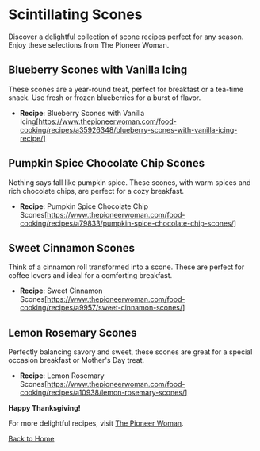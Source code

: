 # Scintillating Scones

Discover a delightful collection of scone recipes perfect for any season. Enjoy these selections from The Pioneer Woman.

## Blueberry Scones with Vanilla Icing
These scones are a year-round treat, perfect for breakfast or a tea-time snack. Use fresh or frozen blueberries for a burst of flavor.
- **Recipe**: Blueberry Scones with Vanilla Icing[https://www.thepioneerwoman.com/food-cooking/recipes/a35926348/blueberry-scones-with-vanilla-icing-recipe/]

## Pumpkin Spice Chocolate Chip Scones
Nothing says fall like pumpkin spice. These scones, with warm spices and rich chocolate chips, are perfect for a cozy breakfast.
- **Recipe**: Pumpkin Spice Chocolate Chip Scones[https://www.thepioneerwoman.com/food-cooking/recipes/a79833/pumpkin-spice-chocolate-chip-scones/]

## Sweet Cinnamon Scones
Think of a cinnamon roll transformed into a scone. These are perfect for coffee lovers and ideal for a comforting breakfast.
- **Recipe**: Sweet Cinnamon Scones[https://www.thepioneerwoman.com/food-cooking/recipes/a9957/sweet-cinnamon-scones/]

## Lemon Rosemary Scones
Perfectly balancing savory and sweet, these scones are great for a special occasion breakfast or Mother's Day treat.
- **Recipe**: Lemon Rosemary Scones[https://www.thepioneerwoman.com/food-cooking/recipes/a10938/lemon-rosemary-scones/]

**Happy Thanksgiving!**

For more delightful recipes, visit [The Pioneer Woman](https://www.thepioneerwoman.com).

[Back to Home](README.md)

